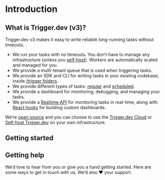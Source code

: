 Introduction
============

What is Trigger.dev (v3)?
-------------------------

Trigger.dev v3 makes it easy to write reliable long-running tasks without timeouts.

*   We run your tasks with no timeouts. You don’t have to manage any infrastructure (unless you [self-host](https://trigger.dev/docs/open-source-self-hosting)). Workers are automatically scaled and managed for you.
*   We provide a multi-tenant queue that is used when triggering tasks.
*   We provide an SDK and CLI for writing tasks in your existing codebase, inside [/trigger folders](https://trigger.dev/docs/config/config-file).
*   We provide different types of tasks: [regular](https://trigger.dev/docs/tasks-regular) and [scheduled](https://trigger.dev/docs/tasks/scheduled).
*   We provide a dashboard for monitoring, debugging, and managing your tasks.
*   We provide a [Realtime API](https://trigger.dev/docs/realtime) for monitoring tasks in real-time, along with [React hooks](https://trigger.dev/docs/frontend/react-hooks#realtime-hooks) for building custom dashboards.

We’re [open source](https://github.com/triggerdotdev/trigger.dev) and you can choose to use the [Trigger.dev Cloud](https://cloud.trigger.dev/) or [Self-host Trigger.dev](https://trigger.dev/docs/open-source-self-hosting) on your own infrastructure.

Getting started
---------------

Getting help
------------

We’d love to hear from you or give you a hand getting started. Here are some ways to get in touch with us. We’d also ❤️ your support.